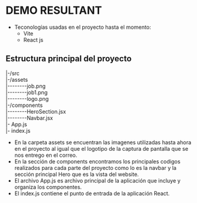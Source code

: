 # DEMO RESULTANT

- Teconologías usadas en el proyecto hasta el momento:
  - Vite
  - React js

## Estructura principal del proyecto

|-/src <br/>
|-/assets <br/>
    |--------job.png <br/>
    |--------job1.png <br/>
    |--------logo.png <br/>
  |-/components <br/>
    |--------HeroSection.jsx <br/>
    |--------Navbar.jsx <br/>
  |- App.js <br/>
  |- index.js <br/>

- En la carpeta assets se encuentran las imagenes utilizadas hasta ahora en el proyecto al igual que el logotipo de la captura de pantalla que se nos entrego en el correo.
- En la sección de components encontramos los principales codigos realizados para cada parte del proyecto como lo es la navbar y la sección principal Hero que es la vista del website.
- El archivo App.js es archivo principal de la aplicación que incluye y organiza los componentes.
- El index.js contiene el punto de entrada de la aplicación React.
